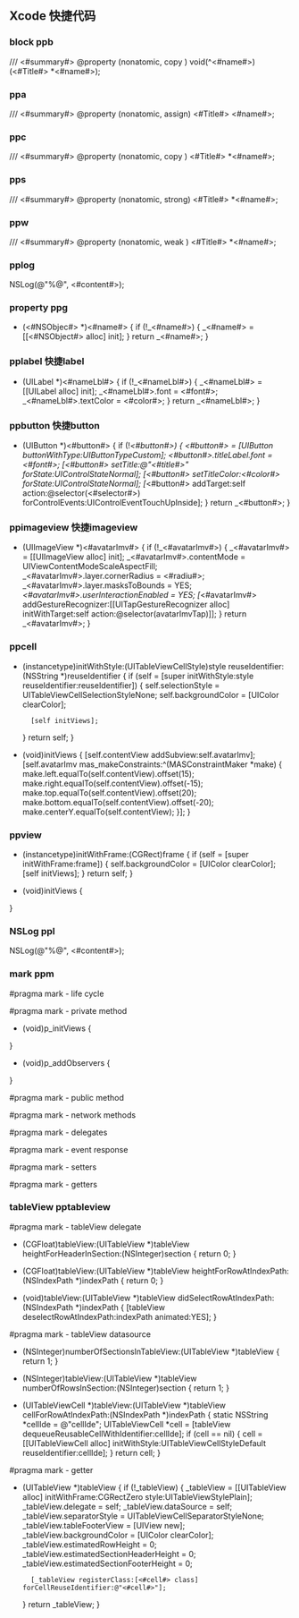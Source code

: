 ## Xcode 快捷代码

### block  ppb
/// <#summary#>
@property (nonatomic, copy  ) void(^<#name#>)(<#Title#> *<#name#>);

### ppa
/// <#summary#>
@property (nonatomic, assign) <#Title#> <#name#>;

### ppc
/// <#summary#>
@property (nonatomic, copy  ) <#Title#> *<#name#>;

### pps
/// <#summary#>
@property (nonatomic, strong) <#Title#> *<#name#>;

### ppw
/// <#summary#>
@property (nonatomic, weak  ) <#Title#> *<#name#>;

### pplog
NSLog(@"%@", <#content#>);

### property ppg
- (<#NSObjec#> *)<#name#> {
    if (!_<#name#>) {
        _<#name#> = [[<#NSObject#> alloc] init];
    }
    return _<#name#>;
}

### pplabel 快捷label
- (UILabel *)<#nameLbl#> {
    if (!_<#nameLbl#>) {
        _<#nameLbl#> = [[UILabel alloc] init];
        _<#nameLbl#>.font = <#font#>;
        _<#nameLbl#>.textColor = <#color#>;
    }
    return _<#nameLbl#>;
}

### ppbutton 快捷button
- (UIButton *)<#button#> {
    if (!_<#button#>) {
        _<#button#> = [UIButton buttonWithType:UIButtonTypeCustom];
        _<#button#>.titleLabel.font = <#font#>;
        [_<#button#> setTitle:@"<#title#>" forState:UIControlStateNormal];
        [_<#button#> setTitleColor:<#color#> forState:UIControlStateNormal];
        [_<#button#> addTarget:self action:@selector(<#selector#>) forControlEvents:UIControlEventTouchUpInside];
    }
    return _<#button#>;
}

### ppimageview 快捷imageview
- (UIImageView *)<#avatarImv#> {
    if (!_<#avatarImv#>) {
        _<#avatarImv#> = [[UIImageView alloc] init];
        _<#avatarImv#>.contentMode = UIViewContentModeScaleAspectFill;
        _<#avatarImv#>.layer.cornerRadius = <#radiu#>;
        _<#avatarImv#>.layer.masksToBounds = YES;
        _<#avatarImv#>.userInteractionEnabled = YES;
        [_<#avatarImv#> addGestureRecognizer:[[UITapGestureRecognizer alloc] initWithTarget:self action:@selector(avatarImvTap)]];
    }
    return _<#avatarImv#>;
}

### ppcell
- (instancetype)initWithStyle:(UITableViewCellStyle)style reuseIdentifier:(NSString *)reuseIdentifier {
    if (self = [super initWithStyle:style reuseIdentifier:reuseIdentifier]) {
        self.selectionStyle = UITableViewCellSelectionStyleNone;
        self.backgroundColor = [UIColor clearColor];
        
        [self initViews];
    }
    return self;
}

- (void)initViews {
    [self.contentView addSubview:self.avatarImv];
    [self.avatarImv mas_makeConstraints:^(MASConstraintMaker *make) {
        make.left.equalTo(self.contentView).offset(15);
        make.right.equalTo(self.contentView).offset(-15);
        make.top.equalTo(self.contentView).offset(20);
        make.bottom.equalTo(self.contentView).offset(-20);
        make.centerY.equalTo(self.contentView);
    }];
}

### ppview
- (instancetype)initWithFrame:(CGRect)frame {
    if (self = [super initWithFrame:frame]) {
        self.backgroundColor = [UIColor clearColor];
        [self initViews];
    }
    return self;
}

- (void)initViews {
    
}

### NSLog  ppl
NSLog(@"%@", <#content#>);

### mark  ppm
#pragma mark - life cycle

#pragma mark - private method
- (void)p_initViews {
    
}

- (void)p_addObservers {

}

#pragma mark - public method

#pragma mark - network methods

#pragma mark - delegates

#pragma mark - event response

#pragma mark - setters

#pragma mark - getters

### tableView pptableview
#pragma mark - tableView delegate
- (CGFloat)tableView:(UITableView *)tableView heightForHeaderInSection:(NSInteger)section {
    return 0;
}

- (CGFloat)tableView:(UITableView *)tableView heightForRowAtIndexPath:(NSIndexPath *)indexPath {
    return 0;
}

- (void)tableView:(UITableView *)tableView didSelectRowAtIndexPath:(NSIndexPath *)indexPath {
    [tableView deselectRowAtIndexPath:indexPath animated:YES];
}

#pragma mark - tableView datasource
- (NSInteger)numberOfSectionsInTableView:(UITableView *)tableView {
    return 1;
}

- (NSInteger)tableView:(UITableView *)tableView numberOfRowsInSection:(NSInteger)section {
    return 1;
}

- (UITableViewCell *)tableView:(UITableView *)tableView cellForRowAtIndexPath:(NSIndexPath *)indexPath {
    static NSString *cellIde = @"cellIde";
    UITableViewCell *cell = [tableView dequeueReusableCellWithIdentifier:cellIde];
    if (cell == nil) {
        cell = [[UITableViewCell alloc] initWithStyle:UITableViewCellStyleDefault reuseIdentifier:cellIde];
    }
    return cell;
}

#pragma mark - getter
- (UITableView *)tableView {
    if (!_tableView) {
        _tableView = [[UITableView alloc] initWithFrame:CGRectZero style:UITableViewStylePlain];
        _tableView.delegate = self;
        _tableView.dataSource = self;
        _tableView.separatorStyle = UITableViewCellSeparatorStyleNone;
        _tableView.tableFooterView = [UIView new];
        _tableView.backgroundColor = [UIColor clearColor];
        _tableView.estimatedRowHeight = 0;
        _tableView.estimatedSectionHeaderHeight = 0;
        _tableView.estimatedSectionFooterHeight = 0;
        
        [_tableView registerClass:[<#cell#> class] forCellReuseIdentifier:@"<#cell#>"];
    }
    return _tableView;
}
